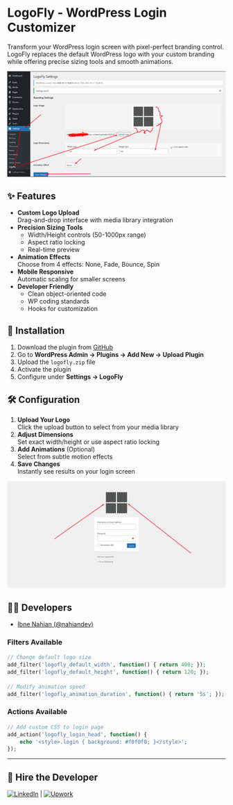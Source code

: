 # LogoFly - WordPress Login Customizer

Transform your WordPress login screen with pixel-perfect branding control. LogoFly replaces the default WordPress logo with your custom branding while offering precise sizing tools and smooth animations.

![LogoFly Admin Interface](https://github.com/nahiandev/LogoFly/blob/main/screenshots/Screenshot_1.png)

## ✨ Features

- **Custom Logo Upload**  
  Drag-and-drop interface with media library integration
- **Precision Sizing Tools**  
  - Width/Height controls (50-1000px range)
  - Aspect ratio locking
  - Real-time preview
- **Animation Effects**  
  Choose from 4 effects: None, Fade, Bounce, Spin
- **Mobile Responsive**  
  Automatic scaling for smaller screens
- **Developer Friendly**  
  - Clean object-oriented code
  - WP coding standards
  - Hooks for customization

## 🚀 Installation

1. Download the plugin from [GitHub](https://github.com/nahiandev/LogoFly)
2. Go to **WordPress Admin → Plugins → Add New → Upload Plugin**
3. Upload the `logofly.zip` file
4. Activate the plugin
5. Configure under **Settings → LogoFly**

## 🛠 Configuration

1. **Upload Your Logo**  
   Click the upload button to select from your media library
2. **Adjust Dimensions**  
   Set exact width/height or use aspect ratio locking
3. **Add Animations** (Optional)  
   Select from subtle motion effects
4. **Save Changes**  
   Instantly see results on your login screen

![Login Screen Customization](https://github.com/nahiandev/LogoFly/blob/main/screenshots/Screenshot_2.png)

## 🧑‍💻 Developers

- [Ibne Nahian (@nahiandev)](https://www.linkedin.com/in/nahiandev/)

### Filters Available
```php
// Change default logo size
add_filter('logofly_default_width', function() { return 400; });
add_filter('logofly_default_height', function() { return 120; });

// Modify animation speed
add_filter('logofly_animation_duration', function() { return '5s'; });
```

### Actions Available
```php
// Add custom CSS to login page
add_action('logofly_login_head', function() {
    echo '<style>.login { background: #f0f0f0; }</style>';
});
```

<hr>

## 💼 Hire the Developer

[![LinkedIn](https://img.shields.io/badge/LinkedIn-Connect-blue?style=flat-square&logo=linkedin)](https://linkedin.com/in/nahiandev) | [![Upwork](https://img.shields.io/badge/Upwork-Hire-green?style=flat-square&logo=upwork)](https://www.upwork.com/freelancers/~01ded0be5baccfa296)
